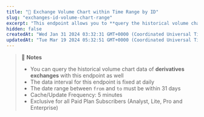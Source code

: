 ```yaml
---
title: "💼 Exchange Volume Chart within Time Range by ID"
slug: "exchanges-id-volume-chart-range"
excerpt: "This endpoint allows you to **query the historical volume chart data in BTC by specifying date range in UNIX based on exchange’s id**"
hidden: false
createdAt: "Wed Jan 31 2024 03:32:31 GMT+0000 (Coordinated Universal Time)"
updatedAt: "Tue Mar 19 2024 05:32:51 GMT+0000 (Coordinated Universal Time)"
---
```

> 📘 **Notes**
> 
> - You can query the historical volume chart data of **derivatives exchanges** with this endpoint as well
> - The data interval for this endpoint is fixed at daily
> - The date range between `from` and `to` must be within 31 days
> - Cache/Update Frequency: 5 minutes
> - Exclusive for all Paid Plan Subscribers (Analyst, Lite, Pro and Enterprise)
